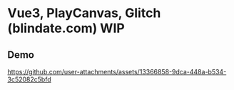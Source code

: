 # Vue3, PlayCanvas, Glitch (blindate.com) WIP

## Demo  
https://github.com/user-attachments/assets/13366858-9dca-448a-b534-3c52082c5bfd



